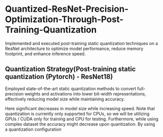 # Quantized-ResNet-Precision-Optimization-Through-Post-Training-Quantization
Implemented and executed post-training static quantization techniques on a ResNet architecture to optimize model performance, reduce memory footprint, and enhance inference speed.
<kbd>
<div class="my-section" style= border: 1px solid #e1e4e8; "background-color: #f1f1f1; padding: 10px;">

## Quantization Strategy(Post-training static quantization (Pytorch) - ResNet18)

</div>
</kbd>

Employed state-of-the-art static quantization methods to convert full-precision weights and activations into lower bit-width representations, effectively reducing model size while maintaining accuracy.

Here significant decreases in model size while increasing speed. Note that quantization is currently only supported for CPUs, so we will be utilizing GPUs / CUDA only for training and CPU for testing. Furthermore, while using complex dataset the accuracy might decrease upon quantization. By using a quantization configuration
